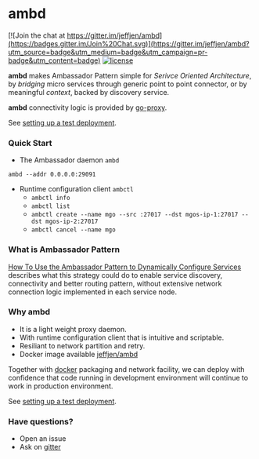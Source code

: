 # ambd

[![Join the chat at https://gitter.im/jeffjen/ambd](https://badges.gitter.im/Join%20Chat.svg)](https://gitter.im/jeffjen/ambd?utm_source=badge&utm_medium=badge&utm_campaign=pr-badge&utm_content=badge)
[![license](http://img.shields.io/badge/license-MIT-blue.svg)](https://raw.githubusercontent.com/jeffjen/go-libkv/master/LICENSE)

**ambd** makes Ambassador Pattern simple for *Serivce Oriented Architecture*,
by *bridging* micro services through generic point to point connector, or by
meaningful *context*, backed by discovery service.

**ambd** connectivity logic is provided by [go-proxy](https://github.com/jeffjen/go-proxy).

See [setting up a test deployment](example/README.md).

### Quick Start
- The Ambassador daemon `ambd`
```
ambd --addr 0.0.0.0:29091
```

- Runtime configuration client `ambctl`
    - `ambctl info`
    - `ambctl list`
    - `ambctl create --name mgo --src :27017 --dst mgos-ip-1:27017 --dst mgos-ip-2:27017`
    - `ambctl cancel --name mgo`

### What is Ambassador Pattern
[How To Use the Ambassador Pattern to Dynamically Configure Services](http://do.co/1J99qO3)
describes what this strategy could do to enable service discovery, connectivity
and better routing pattern, without extensive network connection logic
implemented in each service node.

### Why ambd
- It is a light weight proxy daemon.
- With runtime configuration client that is intuitive and scriptable.
- Resiliant to network partition and retry.
- Docker image available [jeffjen/ambd](https://hub.docker.com/r/jeffjen/ambd/)

Together with [docker](https://www.docker.com/) packaging and network facility,
we can deploy with confidence that code running in development environment will
continue to work in production environment.

See [setting up a test deployment](example/README.md).

### Have questions?
- Open an issue
- Ask on [gitter](https://gitter.im/jeffjen/ambd?utm_source=share-link&utm_medium=link&utm_campaign=share-link)

